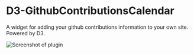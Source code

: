 D3-GithubContributionsCalendar
==============================

A widget for adding your github contributions information to your own site. Powered by D3.

![Screenshot of plugin](https://raw.github.com/ColinWaddell/D3-GithubContributionsCalendar/master/gitgraph.png)


